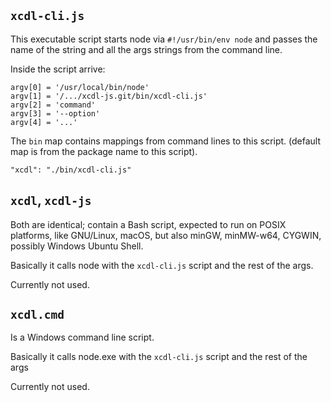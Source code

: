 
## `xcdl-cli.js`

This executable script starts node via `#!/usr/bin/env node` and passes the name of the string and all the args strings from the command line.

Inside the script arrive:

```
argv[0] = '/usr/local/bin/node'
argv[1] = '/.../xcdl-js.git/bin/xcdl-cli.js' 
argv[2] = 'command'
argv[3] = '--option'
argv[4] = '...'
```

The `bin` map contains mappings from command lines to this script. (default map is from the package name to this script).

```
"xcdl": "./bin/xcdl-cli.js"
```

## `xcdl`, `xcdl-js`

Both are identical; contain a Bash script, expected to run on POSIX platforms, like GNU/Linux, macOS, but also minGW, minMW-w64, CYGWIN, possibly Windows Ubuntu Shell.

Basically it calls node with the `xcdl-cli.js` script and the rest of the args.

Currently not used.

## `xcdl.cmd`

Is a Windows command line script.

Basically it calls node.exe with the `xcdl-cli.js` script and the rest of the args

Currently not used.

